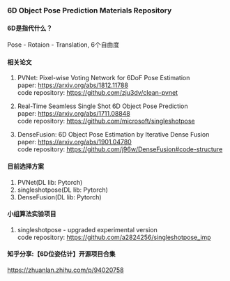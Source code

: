 ### 6D Object Pose Prediction Materials Repository
#### 6D是指代什么？
Pose - Rotaion - Translation, 6个自由度

#### 相关论文
1. PVNet: Pixel-wise Voting Network for 6DoF Pose Estimation<br>
paper: https://arxiv.org/abs/1812.11788<br>
code repository: https://github.com/zju3dv/clean-pvnet

2. Real-Time Seamless Single Shot 6D Object Pose Prediction<br>
paper: https://arxiv.org/abs/1711.08848<br>
code repository: https://github.com/microsoft/singleshotpose

3. DenseFusion: 6D Object Pose Estimation by Iterative Dense Fusion<br>
paper: https://arxiv.org/abs/1901.04780<br>
code repository: https://github.com/j96w/DenseFusion#code-structure<br>


#### 目前选择方案
1. PVNet(DL lib: Pytorch)
2. singleshotpose(DL lib: Pytorch)
3. DenseFusion(DL lib: Pytorch)

#### 小组算法实验项目
1. singleshotpose - upgraded experimental version<br>
code repository: https://github.com/a2824256/singleshotpose_imp

#### 知乎分享:【6D位姿估计】开源项目合集
https://zhuanlan.zhihu.com/p/94020758

